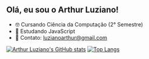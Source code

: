 ## Olá, eu sou o Arthur Luziano!

- 🤓 Cursando Ciência da Computação (2° Semestre)
- 📖 Estudando JavaScript
- 📧 Contato: luzianoarthur@gmail.com

[![Arthur Luziano's GitHub stats](https://github-readme-stats.vercel.app/api?username=arthurluziano&show_icons=true&theme=tokyonight)](https://github.com/arthurluziano/github-readme-stats)
[![Top Langs](https://github-readme-stats.vercel.app/api/top-langs/?username=arthurluziano&layout=compact&theme=tokyonight&card_width=300px&line_height=30px)](https://github.com/arthurluziano/github-readme-stats)
